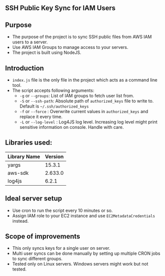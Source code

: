 SSH Public Key Sync for IAM Users
---------------------------------

## Purpose
- The purpose of the project is to sync SSH public files from AWS IAM users to a server.
- Use AWS IAM Groups to manage access to your servers. 
- The project is built using NodeJS.

## Introduction
- `index.js` file is the only file in the project which acts as a command line tool. 
- The script accepts following arguments:
    - `-g` or `--groups`: List of IAM groups to fetch user list from. 
    - `-S` or `--ssh-path`: Absolute path of `authorized_keys` file to write to. Default is `~/.ssh/authorized_keys`
    - `-f` or `--force` : Overwrite current values in `authorized_keys` and replace it every time. 
    - `-L` or `--log-level` : Log4JS log level. Increasing log level might print sensitive information on console. 
    Handle with care.
    
## Libraries used: 
| Library Name | Version|
|--------------|--------|
| yargs        | 15.3.1 |
| aws-sdk      | 2.633.0|
| log4js       | 6.2.1  |


## Ideal server setup
- Use cron to run the script every 10 minutes or so. 
- Assign IAM role to your EC2 instance and use `EC2MetadataCredentials` instead.

## Scope of improvements
- This only syncs keys for a single user on server.
- Multi user syncs can be done manually by setting up multiple CRON jobs to sync different groups.
- Tested only on Linux servers. Windows servers might work but not tested. 
